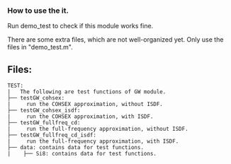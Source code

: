 ### How to use the it.
Run demo_test to check if this module works fine.

There are some extra files, which are not well-organized yet.
Only use the files in "demo_test.m".
## Files:
```
TEST:
|   The following are test functions of GW module.
├── testGW_cohsex:
|     run the COHSEX approximation, without ISDF. 
├── testGW_cohsex_isdf:
|     run the COHSEX approximation, with ISDF.
├── testGW_fullfreq_cd:
|     run the full-frequency approximation, without ISDF.
├── testGW_fullfreq_cd_isdf:
|     run the full-frequency approximation, with ISDF.
├── data: contains data for test functions.
|    ├── Si8: contains data for test functions.


```
#